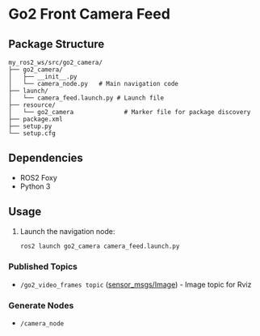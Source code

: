 # Go2 Front Camera Feed

## Package Structure

```
my_ros2_ws/src/go2_camera/
├── go2_camera/
│   ├── __init__.py
│   └── camera_node.py   # Main navigation code
├── launch/
│   └── camera_feed.launch.py # Launch file
├── resource/
│   └── go2_camera              # Marker file for package discovery
├── package.xml
├── setup.py
└── setup.cfg
```

## Dependencies

- ROS2 Foxy
- Python 3

## Usage

1. Launch the navigation node:
   ```bash
   ros2 launch go2_camera camera_feed.launch.py
   ```

### Published Topics
- `/go2_video_frames topic` ([sensor_msgs/Image](https://docs.ros.org/en/noetic/api/sensor_msgs/html/msg/Image.html)) - Image topic for Rviz

### Generate Nodes
- `/camera_node`
